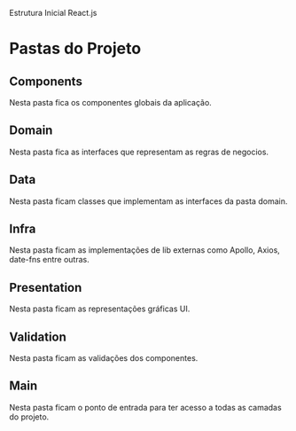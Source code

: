 Estrutura Inicial React.js

# Pastas do Projeto
## Components

Nesta pasta fica os componentes globais da aplicação.

## Domain 

Nesta pasta fica as interfaces que representam as regras de negocios.


## Data 

Nesta pasta ficam classes que implementam as interfaces da pasta domain.


## Infra 

Nesta pasta ficam as implementações de lib externas como Apollo, Axios, date-fns entre outras. 


## Presentation

Nesta pasta ficam as representações gráficas UI.


## Validation

Nesta pasta ficam as validações dos componentes.

## Main

Nesta pasta ficam o ponto de entrada para ter acesso a todas as camadas do projeto.



